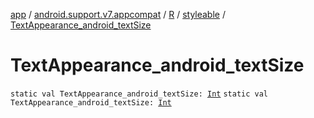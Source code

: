 [app](../../../index.md) / [android.support.v7.appcompat](../../index.md) / [R](../index.md) / [styleable](index.md) / [TextAppearance_android_textSize](.)

# TextAppearance_android_textSize

`static val TextAppearance_android_textSize: `[`Int`](https://kotlinlang.org/api/latest/jvm/stdlib/kotlin/-int/index.html)
`static val TextAppearance_android_textSize: `[`Int`](https://kotlinlang.org/api/latest/jvm/stdlib/kotlin/-int/index.html)